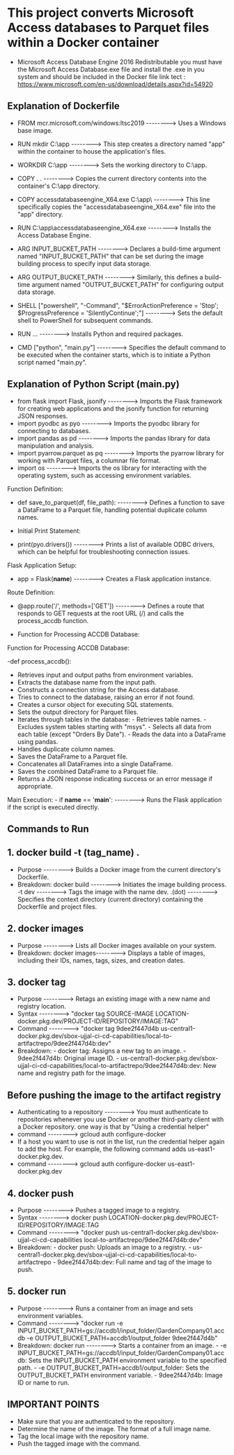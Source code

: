 # This project converts Microsoft Access databases to Parquet files within a Docker container

- Microsoft Access Database Engine 2016 Redistributable
   you must have the Microsoft Access Database.exe file and install the .exe in you system and should be included in the Docker file
link tect : https://www.microsoft.com/en-us/download/details.aspx?id=54920

## Explanation of Dockerfile

- FROM mcr.microsoft.com/windows:ltsc2019 --------> Uses a Windows base image.
  
- RUN mkdir C:\app --------> This step creates a directory named "app" within the container to house the application's files.

- WORKDIR C:\\app --------> Sets the working directory to C:\\app.

- COPY . .    --------> Copies the current directory contents into the container's C:\\app directory.
  
- COPY accessdatabaseengine_X64.exe C:\\app\\ --------> This line specifically copies the "accessdatabaseengine_X64.exe" file into the "app" directory.
  
- RUN C:\app\accessdatabaseengine_X64.exe --------> Installs the Access Database Engine.
  
- ARG INPUT_BUCKET_PATH --------> Declares a build-time argument named "INPUT_BUCKET_PATH" that can be set during the image building process to specify input data storage.
  
- ARG OUTPUT_BUCKET_PATH --------> Similarly, this defines a build-time argument named "OUTPUT_BUCKET_PATH" for configuring output data storage.
  
- SHELL ["powershell", "-Command", "$ErrorActionPreference = 'Stop'; $ProgressPreference = 'SilentlyContinue';"] --------> Sets the default shell to PowerShell for subsequent commands.
  
- RUN ... --------> Installs Python and required packages.
  
- CMD ["python", "main.py"] --------> Specifies the default command to be executed when the container starts, which is to initiate a Python script named "main.py".

## Explanation of Python Script (main.py)

- from flask import Flask, jsonify --------> Imports the Flask framework for creating web applications and the jsonify function for returning JSON responses.
- import pyodbc as pyo --------> Imports the pyodbc library for connecting to databases.
- import pandas as pd --------> Imports the pandas library for data manipulation and analysis.
- import pyarrow.parquet as pq --------> Imports the pyarrow library for working with Parquet files, a columnar file format.
- import os --------> Imports the os library for interacting with the operating system, such as accessing environment variables.
  
Function Definition:

- def save_to_parquet(df, file_path): -------->  Defines a function to save a DataFrame to a Parquet file, handling potential duplicate column names.
- Initial Print Statement:

- print(pyo.drivers()) --------> Prints a list of available ODBC drivers, which can be helpful for troubleshooting connection issues.
  
Flask Application Setup:

- app = Flask(__name__) --------> Creates a Flask application instance.
  
Route Definition:

- @app.route('/', methods=['GET']) --------> Defines a route that responds to GET requests at the root URL (/) and calls the process_accdb function.
  
- Function for Processing ACCDB Database:

Function for Processing ACCDB Database:

-def process_accdb():

- Retrieves input and output paths from environment variables.
- Extracts the database name from the input path.
- Constructs a connection string for the Access database.
- Tries to connect to the database, raising an error if not found.
- Creates a cursor object for executing SQL statements.
- Sets the output directory for Parquet files.
- Iterates through tables in the database:
            - Retrieves table names.
            - Excludes system tables starting with "msys".
            - Selects all data from each table (except "Orders By Date").
            - Reads the data into a DataFrame using pandas.
- Handles duplicate column names.
- Saves the DataFrame to a Parquet file.
- Concatenates all DataFrames into a single DataFrame.
- Saves the combined DataFrame to a Parquet file.
- Returns a JSON response indicating success or an error message if appropriate.
  
Main Execution:
        - if __name__ == '__main__': --------> Runs the Flask application if the script is executed directly.

## Commands to Run

## 1. docker build -t (tag_name) .

- Purpose -------->  Builds a Docker image from the current directory's Dockerfile.
- Breakdown:
  docker build --------> Initiates the image building process.
  -t dev --------> Tags the image with the name dev.
  .(dot) --------> Specifies the context directory (current directory) containing the Dockerfile and project files.

## 2. docker images

- Purpose --------> Lists all Docker images available on your system.
- Breakdown:
  docker images--------> Displays a table of images, including their IDs, names, tags, sizes, and creation dates.

## 3. docker tag

- Purpose --------> Retags an existing image with a new name and registry location.
- Syntax --------> "docker tag SOURCE-IMAGE LOCATION-docker.pkg.dev/PROJECT-ID/REPOSITORY/IMAGE:TAG"
- Command --------> "docker tag 9dee2f447d4b us-central1-docker.pkg.dev/sbox-ujjal-ci-cd-capabilities/local-to-artifactrepo/9dee2f447d4b:dev"
- Breakdown:
           - docker tag: Assigns a new tag to an image.
           - 9dee2f447d4b: Original image ID.
           - us-central1-docker.pkg.dev/sbox-ujjal-ci-cd-capabilities/local-to-artifactrepo/9dee2f447d4b:dev: New name and registry path for the image.

## Before pushing the image to the artifact registry

- Authenticating to a repository -------->
You must authenticate to repositories whenever you use Docker or another third-party client with a Docker repository.
one way is that by "Using a credential helper"
- command --------> gcloud auth configure-docker
- If a host you want to use is not in the list, run the credential helper again to add the host. For example, the following command adds us-east1-docker.pkg.dev.
- command --------> gcloud auth configure-docker us-east1-docker.pkg.dev
  
## 4. docker push

- Purpose --------> Pushes a tagged image to a registry.
- Syntax --------> docker push LOCATION-docker.pkg.dev/PROJECT-ID/REPOSITORY/IMAGE:TAG
- Command --------> "docker push us-central1-docker.pkg.dev/sbox-ujjal-ci-cd-capabilities local-to-artifactrepo/9dee2f447d4b:dev"
- Breakdown:
            - docker push: Uploads an image to a registry.
            - us-central1-docker.pkg.dev/sbox-ujjal-ci-cd-capabilities/local-to-artifactrepo
            - 9dee2f447d4b:dev: Full name and tag of the image to push.

## 5. docker run

- Purpose --------> Runs a container from an image and sets environment variables.
- Command --------> "docker run -e INPUT_BUCKET_PATH=gs://accdb1/input_folder/GardenCompany01.accdb -e OUTPUT_BUCKET_PATH=accdb1/output_folder 9dee2f447d4b"
- Breakdown:
docker run --------> Starts a container from an image.
            - -e INPUT_BUCKET_PATH=gs://accdb1/input_folder/GardenCompany01.accdb:  Sets the INPUT_BUCKET_PATH environment variable to the specified path.
            - -e OUTPUT_BUCKET_PATH=accdb1/output_folder: Sets the OUTPUT_BUCKET_PATH environment variable.
            - 9dee2f447d4b: Image ID or name to run.

## IMPORTANT POINTS

- Make sure that you are authenticated to the repository.
- Determine the name of the image. The format of a full image name.
- Tag the local image with the repository name.
- Push the tagged image with the command.
